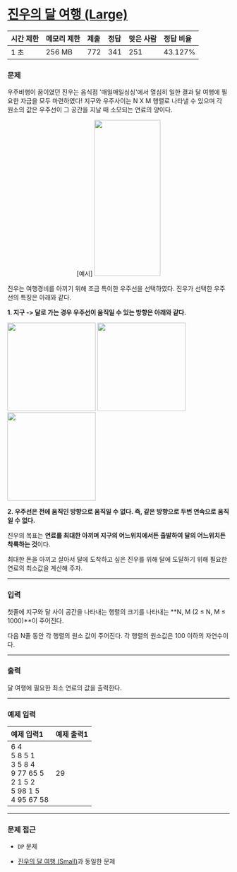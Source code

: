 # [진우의 달 여행 (Large)](https://www.acmicpc.net/problem/17485)

<div align = center>

| 시간 제한 | 메모리 제한 | 제출 | 정답 | 맞은 사람 | 정답 비율 |
| :-------- | :---------- | :--- | :--- | :-------- | :-------- |
| 1 초      | 256 MB      | 772  | 341  | 251       | 43.127%   |

</div>

### 문제

우주비행이 꿈이였던 진우는 음식점 '매일매일싱싱'에서 열심히 일한 결과 달 여행에 필요한 자금을 모두 마련하였다! 지구와 우주사이는 N X M 행렬로 나타낼 수 있으며 각 원소의 값은 우주선이 그 공간을 지날 때 소모되는 연료의 양이다.

<div align=center>
  [예시]
  <img alt="" src="https://upload.acmicpc.net/9e155c65-43ea-492b-af73-d3f9f9c9dc44/-/preview/" style="height: 353px; width: 150px;">
</div>

진우는 여행경비를 아끼기 위해 조금 특이한 우주선을 선택하였다. 진우가 선택한 우주선의 특징은 아래와 같다.

**1. 지구 -> 달로 가는 경우 우주선이 움직일 수 있는 방향은 아래와 같다.**

<img alt="" src="https://upload.acmicpc.net/8f6fc516-9870-4ef6-8474-b5d82f7b6f21/-/preview/" style="width: 200px; height: 200px;">
<img alt="" src="https://upload.acmicpc.net/eb6f87f0-f4d0-43cc-8e9d-5d94bfc41936/-/preview/" style="width: 200px; height: 200px;">
<img alt="" src="https://upload.acmicpc.net/e7b501aa-c92c-4a17-aed7-c7868b89af7a/-/preview/" style="width: 200px; height: 200px;">

**2. 우주선은 전에 움직인 방향으로 움직일 수 없다. 즉, 같은 방향으로 두번 연속으로 움직일 수 없다.**

진우의 목표는 **연료를 최대한 아끼며 지구의 어느위치에서든 출발하여 달의 어느위치든 착륙하는 것**이다.

최대한 돈을 아끼고 살아서 달에 도착하고 싶은 진우를 위해 달에 도달하기 위해 필요한 연료의 최소값을 계산해 주자.

---

### 입력

첫줄에 지구와 달 사이 공간을 나타내는 행렬의 크기를 나타내는 **N, M (2 ≤ N, M ≤ 1000)**이 주어진다.

다음 N줄 동안 각 행렬의 원소 값이 주어진다. 각 행렬의 원소값은 100 이하의 자연수이다.

---

### 출력

달 여행에 필요한 최소 연료의 값을 출력한다.

---

### 예제 입력

| 예제 입력1                                                                        | 예제 출력1 |
| :-------------------------------------------------------------------------------- | :--------- |
| 6 4<br/>5 8 5 1<br/>3 5 8 4<br/>9 77 65 5<br/>2 1 5 2<br/>5 98 1 5<br/>4 95 67 58 | 29         |

---

### 문제 접근

  - `DP` 문제

  - [진우의 달 여행 (Small)](https://github.com/firemancha/Algorithm/tree/main/Baekjoon/DynamicProgramming/%5B17484%5D%EC%A7%84%EC%9A%B0%EC%9D%98%20%EB%8B%AC%20%EC%97%AC%ED%96%89%20(Small))과 동일한 문제
